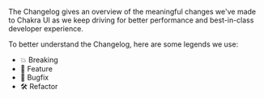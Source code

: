 The Changelog gives an overview of the meaningful changes we've made to Chakra
UI as we keep driving for better performance and best-in-class developer
experience.

To better understand the Changelog, here are some legends we use:

- 💥 Breaking
- 🚀 Feature
- 🐛 Bugfix
- 🛠 Refactor

<!-- CHANGELOG:INSERT -->

<!-- TODO -->